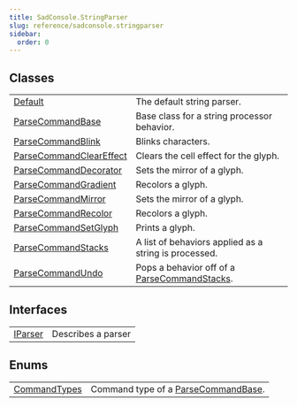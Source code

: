 ```yaml
---
title: SadConsole.StringParser
slug: reference/sadconsole.stringparser
sidebar:
  order: 0
---
```

## Classes

| | |
| --- | --- |
| [Default](../sadconsole.stringparser.default/) | The default string parser. |
| [ParseCommandBase](../sadconsole.stringparser.parsecommandbase/) | Base class for a string processor behavior. |
| [ParseCommandBlink](../sadconsole.stringparser.parsecommandblink/) | Blinks characters. |
| [ParseCommandClearEffect](../sadconsole.stringparser.parsecommandcleareffect/) | Clears the cell effect for the glyph. |
| [ParseCommandDecorator](../sadconsole.stringparser.parsecommanddecorator/) | Sets the mirror of a glyph. |
| [ParseCommandGradient](../sadconsole.stringparser.parsecommandgradient/) | Recolors a glyph. |
| [ParseCommandMirror](../sadconsole.stringparser.parsecommandmirror/) | Sets the mirror of a glyph. |
| [ParseCommandRecolor](../sadconsole.stringparser.parsecommandrecolor/) | Recolors a glyph. |
| [ParseCommandSetGlyph](../sadconsole.stringparser.parsecommandsetglyph/) | Prints a glyph. |
| [ParseCommandStacks](../sadconsole.stringparser.parsecommandstacks/) | A list of behaviors applied as a string is processed. |
| [ParseCommandUndo](../sadconsole.stringparser.parsecommandundo/) | Pops a behavior off of a [ParseCommandStacks](../sadconsole.stringparser.parsecommandstacks/). |
## Interfaces

| | |
| --- | --- |
| [IParser](../sadconsole.stringparser.iparser/) | Describes a parser |
## Enums

| | |
| --- | --- |
| [CommandTypes](../sadconsole.stringparser.commandtypes/) | Command type of a [ParseCommandBase](../sadconsole.stringparser.parsecommandbase/). |